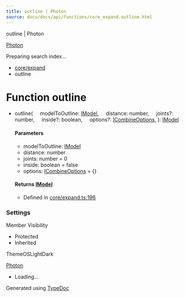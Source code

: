 ```yaml
---
title: outline | Photon
source: docs/docs/api/functions/core_expand.outline.html
---
```


outline | Photon

[Photon](../index.html)




Preparing search index...

* [core/expand](../modules/core_expand.html)
* outline

# Function outline

* outline(
      modelToOutline: [IModel](../interfaces/core_schema.IModel.html),
      distance: number,
      joints?: number,
      inside?: boolean,
      options?: [ICombineOptions](../interfaces/core_maker.ICombineOptions.html),
  ): [IModel](../interfaces/core_schema.IModel.html)

  #### Parameters

  + modelToOutline: [IModel](../interfaces/core_schema.IModel.html)
  + distance: number
  + joints: number = 0
  + inside: boolean = false
  + options: [ICombineOptions](../interfaces/core_maker.ICombineOptions.html) = {}

  #### Returns [IModel](../interfaces/core_schema.IModel.html)

  + Defined in [core/expand.ts:196](https://github.com/mwhite454/photon/blob/main/packages/photon/src/core/expand.ts#L196)

### Settings

Member Visibility

* Protected
* Inherited

ThemeOSLightDark

[Photon](../index.html)

* Loading...

Generated using [TypeDoc](https://typedoc.org/)
